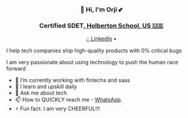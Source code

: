 <h3 align="center">👋 Hi, I'm Orji 💕</h3>
<h3 align="center">Certified SDET,<a href="https://www.holbertonschool.com/"> Holberton School, US 🇺🇸</a> </h3>
<p align="center">
  <a href="https://www.linkedin.com/in/aso-ndubuisi-orji/">💡 LinkedIn</a> •
</p>
<!--
![https://linktr.ee/asoorji](https://user-images.githubusercontent.com/42071241/205438705-46298b24-b3e6-4c54-bfbe-8d68fc76d7eb.png)
-->
I help tech companies ship high-quality products with 0% critical bugs

I am very passionate about using technology to push the human race forward

- 🔭 I’m currently working with fintechs and saas
- 🌱 I learn and upskill daily
- 💬 Ask me about tech 
- 📫 How to QUICKLY reach me - [WhatsApp](https://wa.me/2348129976178?text=Hi%20Orji%2C%20I%20visited%20your%20Github%20and%20was%20redirected%20here).
- ⚡ Fun fact: I am very CHEERFUL!!!

<!--
<h3 align="left">Languages and Tools:</h3>
<p align="left">  <a href="https://git-scm.com/" target="_blank" rel="noreferrer"> <img src="https://www.vectorlogo.zone/logos/git-scm/git-scm-icon.svg" alt="git" width="40" height="40"/> </a>   <a href="https://developer.mozilla.org/en-US/docs/Web/JavaScript" target="_blank" rel="noreferrer"> <img src="https://raw.githubusercontent.com/devicons/devicon/master/icons/javascript/javascript-original.svg" alt="javascript" width="40" height="40"/> </a> <a href="https://www.python.org/" target="_blank" rel="noreferrer"> <img src="https://raw.githubusercontent.com/github/explore/80688e429a7d4ef2fca1e82350fe8e3517d3494d/topics/python/python.png" alt="javascript" width="40" height="40"/> </a> 
</p>
-->
